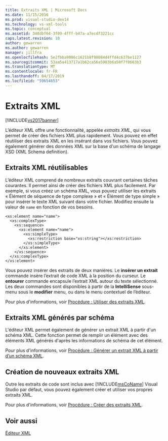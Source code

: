 ```yaml
---
title: Extraits XML | Microsoft Docs
ms.date: 11/15/2016
ms.prod: visual-studio-dev14
ms.technology: vs-xml-tools
ms.topic: conceptual
ms.assetid: 348dbf64-3f09-4fff-b47a-a7ecdf3221cc
caps.latest.revision: 10
author: gewarren
ms.author: gewarren
manager: jillfra
ms.openlocfilehash: 5e2fbba9006c1621b8f98084d4ffd4c637be1127
ms.sourcegitcommit: 53aa5a413717a1b62ca56a5983b6a50f7f0663b3
ms.translationtype: MT
ms.contentlocale: fr-FR
ms.lasthandoff: 04/17/2019
ms.locfileid: "59654653"
---
```

# <a name="xml-snippets"></a>Extraits XML
[!INCLUDE[vs2017banner](../includes/vs2017banner.md)]

L’éditeur XML offre une fonctionnalité, appelée *extraits XML*, qui vous permet de créer des fichiers XML plus rapidement. Vous pouvez en effet réutiliser des extraits XML en les insérant dans vos fichiers. Vous pouvez également générer des données XML sur la base d'un schéma de langage XSD (XML Schema definition).  
  
## <a name="reusable-xml-snippets"></a>Extraits XML réutilisables  
 L’éditeur XML comprend de nombreux extraits couvrant certaines tâches courantes. Il permet ainsi de créer des fichiers XML plus facilement. Par exemple, si vous créez un schéma XML, vous pouvez utiliser les extraits « Élément de séquence de type complexe » et « Élément de type simple » pour insérer le texte XML suivant dans votre fichier. Modifiez ensuite la valeur de `name` en fonction de vos besoins.  
  
```  
<xs:element name="name">  
  <xs:complexType>  
    <xs:sequence>  
      <xs:element name="name">  
        <xs:simpleType>  
          <xs:restriction base="xs:string"></xs:restriction>  
        </xs:simpleType>  
      </xs:element>  
    </xs:sequence>  
  </xs:complexType>  
</xs:element>  
```  
  
 Vous pouvez insérer des extraits de deux manières. Le **insérer un extrait** commande insère l’extrait de code XML à la position du curseur. Le **entourer** commande encapsule l’extrait XML autour du texte sélectionné. Les deux commandes sont disponibles à partir de la **IntelliSense** sous-menu sous le **modifier** menu, ou dans le menu contextuel de l’éditeur.  
  
 Pour plus d'informations, voir [Procédure : Utiliser des extraits XML](../xml-tools/how-to-use-xml-snippets.md).  
  
## <a name="schema-generated-xml-snippets"></a>Extraits XML générés par schéma  
 L'éditeur XML permet également de générer un extrait XML à partir d'un schéma XML. Cette fonction permet de remplir un élément avec des éléments XML générés d'après les informations de schéma de cet élément.  
  
 Pour plus d'informations, voir [Procédure : Générer un extrait XML à partir d’un schéma XML](../xml-tools/how-to-generate-an-xml-snippet-from-an-xml-schema.md).  
  
## <a name="create-new-xml-snippets"></a>Création de nouveaux extraits XML  
 Outre les extraits de code sont inclus avec [!INCLUDE[msCoName](../includes/msconame-md.md)] Visual Studio par défaut, vous pouvez également créer et utiliser vos propres extraits XML.  
  
 Pour plus d'informations, voir [Procédure : Créer des extraits XML](../xml-tools/how-to-create-xml-snippets.md).  
  
## <a name="see-also"></a>Voir aussi  
 [Éditeur XML](../xml-tools/xml-editor.md)
